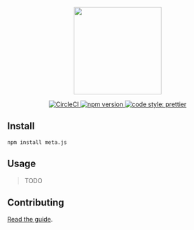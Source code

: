 <p align='center'>
  <img src='https://user-images.githubusercontent.com/1913316/28971869-91b6f68e-7925-11e7-9a1a-d21db8a89acf.png' width='200'/>
</p>

<p align="center">
  <a href="https://circleci.com/gh/meta-network/meta.js">
    <img src="https://circleci.com/gh/meta-network/meta.js.svg?style=svg" alt="CircleCI" />
  </a>

  <a href="https://www.npmjs.com/package/meta.js">
    <img src="https://img.shields.io/npm/v/meta.js.svg?style=flat-square" alt="npm version" />
  </a>

  <a href="https://github.com/prettier/prettier">
    <img src="https://img.shields.io/badge/code_style-prettier-ff69b4.svg?style=flat-square)" alt="code style: prettier" />
  </a>
</p>


## Install

```
npm install meta.js
```

## Usage

> TODO

## Contributing

[Read the guide](CONTRIBUTING.md).
